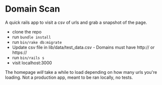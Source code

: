 # Domain Scan

A quick rails app to visit a csv of urls and grab a snapshot of the page.

* clone the repo
* run ```bundle install```  
* run ```bin/rake db:migrate```
* Update csv file in lib/data/test_data.csv - Domains must have http:// or https://
* run ```bin/rails s```
* visit localhost:3000 

The homepage *will* take a while to load depending on how many urls you're loading. Not a production app, meant to be ran locally, no tests.
